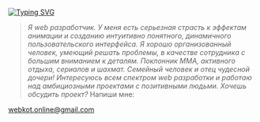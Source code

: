 <a href="https://git.io/typing-svg"><img src="https://readme-typing-svg.herokuapp.com?font=Radiotehnika&weight=600&size=24&pause=1000&color=42AAFF&width=435&lines=Hi%2C+I'm+Alexandr+" alt="Typing SVG" /></a>

> *Я web разработчик. У меня есть серьезная страсть к эффектам анимации и созданию интуитивно понятного, динамичного пользовательского интерфейса.
Я хорошо организованный человек, умеющий решать проблемы, в качестве сотрудника с большим вниманием к деталям. Поклонник ММА, активного отдыха, сериалов и шахмат. Семейный человек и отец чудесной дочери!
Интересуюсь всем спектром web разработки и работаю над амбициозными проектами с позитивными людьми.
Хочешь обсудить проект?* 
Напиши мне:

[webkot.online@gmail.com](webkot.online@gmail.com)




